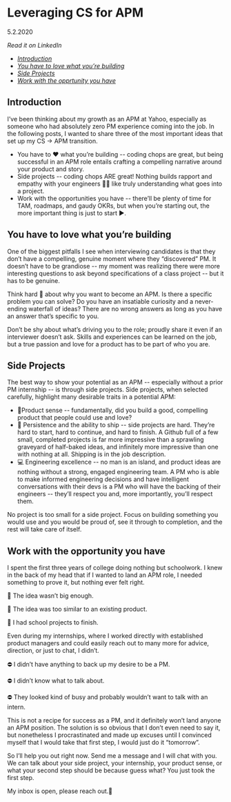 # **Leveraging CS for APM**
5.2.2020

_Read it on LinkedIn_
* [_Introduction_](https://www.linkedin.com/posts/caiismyname_apm-productmanagement-productmanager-activity-6661405134708363265-YtH5)
* [_You have to love what you’re building_](https://www.linkedin.com/feed/update/urn:li:activity:6661976178397638656/)
* [_Side Projects_](https://www.linkedin.com/posts/caiismyname_productmanagement-studentsoflinkedin-apm-activity-6662774073812152320-5yl8)
* [_Work with the opprtunity you have_](https://www.linkedin.com/in/caiismyname/)

## Introduction
I’ve been thinking about my growth as an APM at Yahoo, especially as someone who had absolutely zero PM experience coming into the job. In the following posts, I wanted to share three of the most important ideas that set up my CS → APM transition.

* You have to ❤️ what you’re building -- coding chops are great, but being successful in an APM role entails crafting a compelling narrative around your product and story.
* Side projects -- coding chops ARE great! Nothing builds rapport and empathy with your engineers 👩‍💻 like truly understanding what goes into a project.
* Work with the opportunities you have -- there’ll be plenty of time for TAM, roadmaps, and gaudy OKRs, but when you’re starting out, the more important thing is just to start ▶️.


## You have to love what you’re building
One of the biggest pitfalls I see when interviewing candidates is that they don’t have a compelling, genuine moment where they “discovered” PM. It doesn’t have to be grandiose -- my moment was realizing there were more interesting questions to ask beyond specifications of a class project -- but it has to be genuine.

Think hard 🧠 about why you want to become an APM. Is there a specific problem you can solve? Do you have an insatiable curiosity and a never-ending waterfall of ideas? There are no wrong answers as long as you have an answer that’s specific to you.

Don’t be shy about what’s driving you to the role; proudly share it even if an interviewer doesn’t ask. Skills and experiences can be learned on the job, but a true passion and love for a product has to be part of who you are.


## Side Projects
The best way to show your potential as an APM -- especially without a prior PM internship -- is through side projects. Side projects, when selected carefully, highlight many desirable traits in a potential APM:

* 📱Product sense -- fundamentally, did you build a good, compelling product that people could use and love?
* 🚢 Persistence and the ability to ship -- side projects are hard. They’re hard to start, hard to continue, and hard to finish. A Github full of a few small, completed projects is far more impressive than a sprawling graveyard of half-baked ideas, and infinitely more impressive than one with nothing at all. Shipping is in the job description.
* 💻 Engineering excellence -- no man is an island, and product ideas are nothing without a strong, engaged engineering team. A PM who is able to make informed engineering decisions and have intelligent conversations with their devs is a PM who will have the backing of their engineers -- they’ll respect you and, more importantly, you’ll respect them.

No project is too small for a side project. Focus on building something you would use and you would be proud of, see it through to completion, and the rest will take care of itself.


## Work with the opportunity you have 
I spent the first three years of college doing nothing but schoolwork. I knew in the back of my head that if I wanted to land an APM role, I needed something to prove it, but nothing ever felt right.

🚫 The idea wasn’t big enough.

🚫 The idea was too similar to an existing product.

🚫 I had school projects to finish.


Even during my internships, where I worked directly with established product managers and could easily reach out to many more for advice, direction, or just to chat, I didn’t.


⛔️ I didn’t have anything to back up my desire to be a PM.

⛔️ I didn’t know what to talk about.

⛔️ They looked kind of busy and probably wouldn’t want to talk with an intern.


This is not a recipe for success as a PM, and it definitely won’t land anyone an APM position. The solution is so obvious that I don’t even need to say it, but nonetheless I procrastinated and made up excuses until I convinced myself that I would take that first step, I would just do it “tomorrow”.

So I’ll help you out right now. Send me a message and I will chat with you. We can talk about your side project, your internship, your product sense, or what your second step should be because guess what? You just took the first step.

My inbox is open, please reach out.🤝